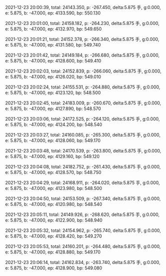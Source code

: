 2021-12-23 20:00:39, total: 24143.350, p: -267.450, delta:5.875 手, g:0.000, e: 5.875, b: -47.000, ep: 4133.590, bp: 550.130

2021-12-23 20:01:00, total: 24158.182, p: -264.230, delta:5.875 手, g:0.000, e: 5.875, b: -47.000, ep: 4132.970, bp: 549.650

2021-12-23 20:01:21, total: 24152.378, p: -266.340, delta:5.875 手, g:0.000, e: 5.875, b: -47.000, ep: 4131.580, bp: 549.740

2021-12-23 20:01:42, total: 24149.184, p: -266.680, delta:5.875 手, g:0.000, e: 5.875, b: -47.000, ep: 4128.600, bp: 549.410

2021-12-23 20:02:03, total: 24152.839, p: -266.060, delta:5.875 手, g:0.000, e: 5.875, b: -47.000, ep: 4126.020, bp: 549.010

2021-12-23 20:02:24, total: 24155.531, p: -264.880, delta:5.875 手, g:0.000, e: 5.875, b: -47.000, ep: 4123.120, bp: 548.500

2021-12-23 20:02:45, total: 24183.009, p: -260.670, delta:5.875 手, g:0.000, e: 5.875, b: -47.000, ep: 4127.890, bp: 548.570

2021-12-23 20:03:06, total: 24172.525, p: -264.120, delta:5.875 手, g:0.000, e: 5.875, b: -47.000, ep: 4124.200, bp: 548.540

2021-12-23 20:03:27, total: 24160.085, p: -265.300, delta:5.875 手, g:0.000, e: 5.875, b: -47.000, ep: 4128.060, bp: 549.170

2021-12-23 20:03:48, total: 24170.539, p: -263.800, delta:5.875 手, g:0.000, e: 5.875, b: -47.000, ep: 4129.160, bp: 549.120

2021-12-23 20:04:08, total: 24182.752, p: -261.430, delta:5.875 手, g:0.000, e: 5.875, b: -47.000, ep: 4128.570, bp: 548.750

2021-12-23 20:04:29, total: 24168.911, p: -264.020, delta:5.875 手, g:0.000, e: 5.875, b: -47.000, ep: 4123.980, bp: 548.500

2021-12-23 20:04:50, total: 24153.509, p: -267.340, delta:5.875 手, g:0.000, e: 5.875, b: -47.000, ep: 4120.980, bp: 548.540

2021-12-23 20:05:11, total: 24149.926, p: -268.620, delta:5.875 手, g:0.000, e: 5.875, b: -47.000, ep: 4122.900, bp: 548.940

2021-12-23 20:05:32, total: 24154.962, p: -265.740, delta:5.875 手, g:0.000, e: 5.875, b: -47.000, ep: 4128.420, bp: 549.270

2021-12-23 20:05:53, total: 24160.201, p: -264.480, delta:5.875 手, g:0.000, e: 5.875, b: -47.000, ep: 4128.880, bp: 549.170

2021-12-23 20:06:14, total: 24162.834, p: -263.740, delta:5.875 手, g:0.000, e: 5.875, b: -47.000, ep: 4128.900, bp: 549.080